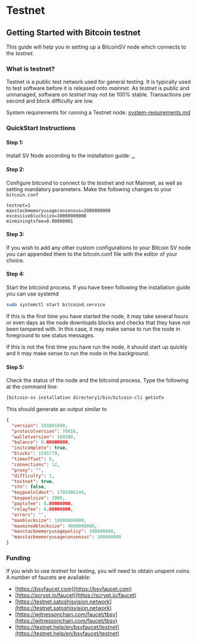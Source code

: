 # Testnet

## Getting Started with Bitcoin testnet

This guide will help you in setting up a BitcoinSV node which connects to the _testnet_.

### What is testnet?

Testnet is a public test network used for general testing. It is typically used to test software before it is released onto _mainnet_. As _testnet_ is public and unmanaged, software on _testnet_ may not be 100% stable.  Transactions per second and block difficulty are low.

System requirements for running a Testnet node: [system-requirements.md](../../../system-requirements.md "mention")

### QuickStart Instructions

#### Step 1:

Install SV Node according to the installation guide: [..](../ "mention")

#### Step 2:

Configure bitcoind to connect to the _testnet_ and not Mainnet, as well as setting mandatory parameters. Make the following changes to your `bitcoin.conf`

```editorconfig
testnet=1
maxstackmemoryusageconsensus=2000000000
excessiveblocksize=10000000000
minminingtxfee=0.00000001
```

#### Step 3:

If you wish to add any other custom configurations to your Bitcoin SV node you can appended them to the bitcoin.conf file with the editor of your choice.

#### Step 4:&#x20;

Start the bitcoind process. If you have been following the installation guide you can use systemd

```bash
sudo systemctl start bitcoind.service
```

If this is the first time you have started the node, it may take several hours or even days as the node downloads blocks and checks that they have not been tampered with. In this case, it may make sense to run the node in foreground to see status messages.

If this is not the first time you have run the node, it should start up quickly and it may make sense to run the node in the background.

#### Step 5:

&#x20;Check the status of the node and the bitcoind process. Type the following at the command line:

```bash
[bitcoin-sv installation directory]/bin/bitcoin-cli getinfo
```

This should generate an output similar to

```json
{
  "version": 101001600,
  "protocolversion": 70016,
  "walletversion": 160300,
  "balance": 0.00000000,
  "initcomplete": true,
  "blocks": 1595779,
  "timeoffset": 0,
  "connections": 12,
  "proxy": "",
  "difficulty": 1,
  "testnet": true,
  "stn": false,
  "keypoololdest": 1705486144,
  "keypoolsize": 2000,
  "paytxfee": 0.00000000,
  "relayfee": 0.00000000,
  "errors": "",
  "maxblocksize": 10000000000,
  "maxminedblocksize": 4000000000,
  "maxstackmemoryusagepolicy": 100000000,
  "maxstackmemoryusageconsensus": 100000000
}
```

### Funding

If you wish to use _testnet_ for testing, you will need to obtain unspent coins. A number of faucets are available:
* [https://bsvfaucet.com](https://bsvfaucet.com)
* [https://scrypt.io/faucet](https://scrypt.io/faucet)
* [https://testnet.satoshisvision.network](https://testnet.satoshisvision.network)
* [https://witnessonchain.com/faucet/tbsv](https://witnessonchain.com/faucet/tbsv)
* [https://testnet.help/en/bsvfaucet/testnet](https://testnet.help/en/bsvfaucet/testnet)

